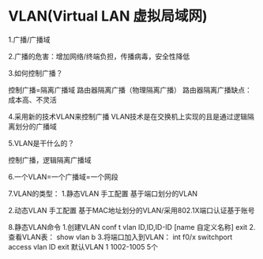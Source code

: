 # VLAN(Virtual LAN 虚拟局域网)

1.广播/广播域

2.广播的危害：增加网络/终端负担，传播病毒，安全性降低

3.如何控制广播？
 
 控制广播=隔离广播域
 路由器隔离广播（物理隔离广播）
 路由器隔离广播缺点：成本高、不灵活

4.采用新的技术VLAN来控制广播
VLAN技术是在交换机上实现的且是通过逻辑隔离划分的广播域

5.VLAN是干什么的？

控制广播，逻辑隔离广播域

6.一个VLAN=一个广播域=一个网段

7.VLAN的类型：
 1.静态VLAN
  手工配置
  基于端口划分的VLAN

 2.动态VLAN
  手工配置
  基于MAC地址划分的VLAN/采用802.1X端口认证基于账号

8.静态VLAN命令
 1.创建VLAN
conf t
 vlan ID,ID,ID-ID
   [name 自定义名称]
   exit
 2.查看VLAN表：
   show vlan b
 3.将端口加入到VLAN：
   int f0/x
     switchport access vlan ID
     exit
默认VLAN 1 1002-1005 5个